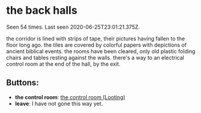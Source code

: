 # the back halls

Seen 54 times. Last seen 2020-06-25T23:01:21.375Z.

the corridor is lined with strips of tape, their pictures having fallen to the floor long ago. the tiles are covered by colorful papers with depictions of ancient biblical events. the rooms have been cleared, only old plastic folding chairs and tables resting against the walls. there's a way to an electrical control room at the end of the hall, by the exit.

## Buttons:

- **the control room**: [the control room (Looting)](the-control-room--Looting--lw3rip.md)
- **leave**: I have not gone this way yet.